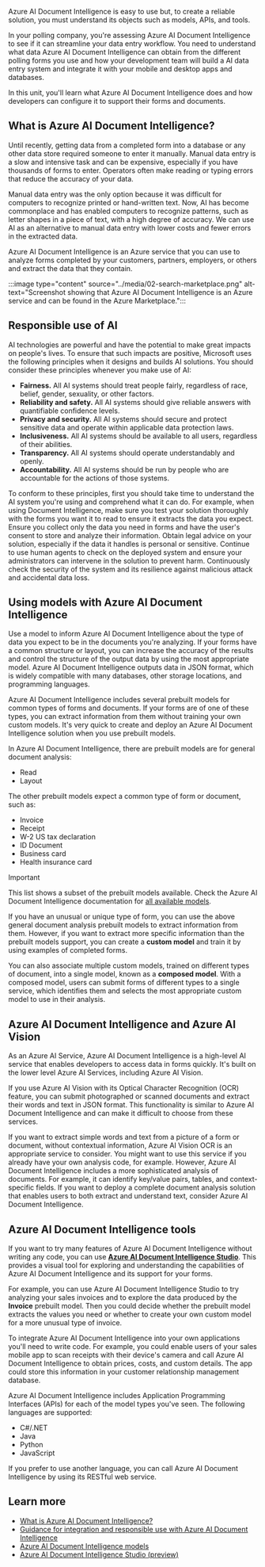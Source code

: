 Azure AI Document Intelligence is easy to use but, to create a reliable solution, you must understand its objects such as models, APIs, and tools.

In your polling company, you're assessing Azure AI Document Intelligence to see if it can streamline your data entry workflow. You need to understand what data Azure AI Document Intelligence can obtain from the different polling forms you use and how your development team will build a AI data entry system and integrate it with your mobile and desktop apps and databases.

In this unit, you'll learn what Azure AI Document Intelligence does and how developers can configure it to support their forms and documents.

## What is Azure AI Document Intelligence?

Until recently, getting data from a completed form into a database or any other data store required someone to enter it manually. Manual data entry is a slow and intensive task and can be expensive, especially if you have thousands of forms to enter. Operators often make reading or typing errors that reduce the accuracy of your data. 

Manual data entry was the only option because it was difficult for computers to recognize printed or hand-written text. Now, AI has become commonplace and has enabled computers to recognize patterns, such as letter shapes in a piece of text, with a high degree of accuracy. We can use AI as an alternative to manual data entry with lower costs and fewer errors in the extracted data. 

Azure AI Document Intelligence is an Azure service that you can use to analyze forms completed by your customers, partners, employers, or others and extract the data that they contain.

:::image type="content" source="../media/02-search-marketplace.png" alt-text="Screenshot showing that Azure AI Document Intelligence is an Azure service and can be found in the Azure Marketplace.":::

## Responsible use of AI

AI technologies are powerful and have the potential to make great impacts on people's lives. To ensure that such impacts are positive, Microsoft uses the following principles when it designs and builds AI solutions. You should consider these principles whenever you make use of AI:

- **Fairness.** All AI systems should treat people fairly, regardless of race, belief, gender, sexuality, or other factors. 
- **Reliability and safety.** All AI systems should give reliable answers with quantifiable confidence levels. 
- **Privacy and security.** All AI systems should secure and protect sensitive data and operate within applicable data protection laws.
- **Inclusiveness.** All AI systems should be available to all users, regardless of their abilities.
- **Transparency.** All AI systems should operate understandably and openly.
- **Accountability.** All AI systems should be run by people who are accountable for the actions of those systems.

To conform to these principles, first you should take time to understand the AI system you're using and comprehend what it can do. For example, when using Document Intelligence, make sure you test your solution thoroughly with the forms you want it to read to ensure it extracts the data you expect. Ensure you collect only the data you need in forms and have the user's consent to store and analyze their information. Obtain legal advice on your solution, especially if the data it handles is personal or sensitive. Continue to use human agents to check on the deployed system and ensure your administrators can intervene in the solution to prevent harm. Continuously check the security of the system and its resilience against malicious attack and accidental data loss.

## Using models with Azure AI Document Intelligence

Use a model to inform Azure AI Document Intelligence about the type of data you expect to be in the documents you're analyzing. If your forms have a common structure or layout, you can increase the accuracy of the results and control the structure of the output data by using the most appropriate model. Azure AI Document Intelligence outputs data in JSON format, which is widely compatible with many databases, other storage locations, and programming languages. 

Azure AI Document Intelligence includes several prebuilt models for common types of forms and documents. If your forms are of one of these types, you can extract information from them without training your own custom models. It's very quick to create and deploy an Azure AI Document Intelligence solution when you use prebuilt models.

In Azure AI Document Intelligence, there are prebuilt models are for general document analysis:

- Read
- Layout

The other prebuilt models expect a common type of form or document, such as:

- Invoice
- Receipt
- W-2 US tax declaration
- ID Document
- Business card
- Health insurance card

> [!IMPORTANT]
> This list shows a subset of the prebuilt models available. Check the Azure AI Document Intelligence documentation for [all available models](/azure/ai-services/document-intelligence/model-overview?azure-portal=true#model-overview).

If you have an unusual or unique type of form, you can use the above general document analysis prebuilt models to extract information from them. However, if you want to extract more specific information than the prebuilt models support, you can create a **custom model** and train it by using examples of completed forms. 

You can also associate multiple custom models, trained on different types of document, into a single model, known as a **composed model**. With a composed model, users can submit forms of different types to a single service, which identifies them and selects the most appropriate custom model to use in their analysis. 

## Azure AI Document Intelligence and Azure AI Vision

As an Azure AI Service, Azure AI Document Intelligence is a high-level AI service that enables developers to access data in forms quickly. It's built on the lower level Azure AI Services, including Azure AI Vision. 

If you use Azure AI Vision with its Optical Character Recognition (OCR) feature, you can submit photographed or scanned documents and extract their words and text in JSON format. This functionality is similar to Azure AI Document Intelligence and can make it difficult to choose from these services. 

If you want to extract simple words and text from a picture of a form or document, without contextual information, Azure AI Vision OCR is an appropriate service to consider. You might want to use this service if you already have your own analysis code, for example. However, Azure AI Document Intelligence includes a more sophisticated analysis of documents. For example, it can identify key/value pairs, tables, and context-specific fields. If you want to deploy a complete document analysis solution that enables users to both extract and understand text, consider Azure AI Document Intelligence.

## Azure AI Document Intelligence tools

If you want to try many features of Azure AI Document Intelligence without writing any code, you can use [**Azure AI Document Intelligence Studio**](https://formrecognizer.appliedai.azure.com/?azure-portal=true). This provides a visual tool for exploring and understanding the capabilities of Azure AI Document Intelligence and its support for your forms.

For example, you can use Azure AI Document Intelligence Studio to try analyzing your sales invoices and to explore the data produced by the **Invoice** prebuilt model. Then you could decide whether the prebuilt model extracts the values you need or whether to create your own custom model for a more unusual type of invoice.

To integrate Azure AI Document Intelligence into your own applications you'll need to write code. For example, you could enable users of your sales mobile app to scan receipts with their device's camera and call Azure AI Document Intelligence to obtain prices, costs, and custom details. The app could store this information in your customer relationship management database.

Azure AI Document Intelligence includes Application Programming Interfaces (APIs) for each of the model types you've seen. The following languages are supported:

- C#/.NET
- Java
- Python
- JavaScript

If you prefer to use another language, you can call Azure AI Document Intelligence by using its RESTful web service.

## Learn more

- [What is Azure AI Document Intelligence?](/azure/applied-ai-services/form-recognizer/overview)
- [Guidance for integration and responsible use with Azure AI Document Intelligence](/legal/cognitive-services/document-intelligence/guidance-integration-responsible-use?toc=%2Fazure%2Fai-services%2Fdocument-intelligence%2Ftoc.json&bc=%2Fazure%2Fai-services%2Fdocument-intelligence%2Fbreadcrumb%2Ftoc.json)
- [Azure AI Document Intelligence models](/azure/applied-ai-services/form-recognizer/concept-model-overview)
- [Azure AI Document Intelligence Studio (preview)](/azure/applied-ai-services/form-recognizer/concept-form-recognizer-studio)
